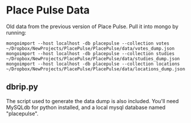 Place Pulse Data
============
Old data from the previous version of Place Pulse. Pull it into mongo by running:

	mongoimport --host localhost -db placepulse --collection votes ~/Dropbox/NewProjects/PlacePulse/PlacePulse/data/votes_dump.json
	mongoimport --host localhost -db placepulse --collection studies ~/Dropbox/NewProjects/PlacePulse/PlacePulse/data/studies_dump.json
	mongoimport --host localhost -db placepulse --collection locations ~/Dropbox/NewProjects/PlacePulse/PlacePulse/data/locations_dump.json

dbrip.py
----------
The script used to generate the data dump is also included. You'll need MySQLdb for python installed, and a local mysql database named "placepulse".
